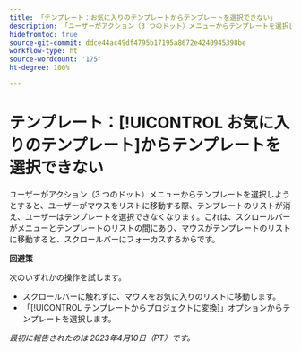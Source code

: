 ```yaml
---
title: 「テンプレート：お気に入りのテンプレートからテンプレートを選択できない」
description: 「ユーザーがアクション（3 つのドット）メニューからテンプレートを選択しようとすると、ユーザーがマウスをリストに移動する際、テンプレートのリストが消え、ユーザーはテンプレートを選択できなくなります。これは、スクロールバーがメニューとテンプレートのリストの間にあり、マウスがテンプレートのリストに移動すると、スクロールバーにフォーカスするからです。」
hidefromtoc: true
source-git-commit: ddce44ac49df4795b17195a8672e4240945398be
workflow-type: ht
source-wordcount: '175'
ht-degree: 100%

---
```



# テンプレート：[!UICONTROL お気に入りのテンプレート]からテンプレートを選択できない

ユーザーがアクション（3 つのドット）メニューからテンプレートを選択しようとすると、ユーザーがマウスをリストに移動する際、テンプレートのリストが消え、ユーザーはテンプレートを選択できなくなります。これは、スクロールバーがメニューとテンプレートのリストの間にあり、マウスがテンプレートのリストに移動すると、スクロールバーにフォーカスするからです。

**回避策**

次のいずれかの操作を試します。

* スクロールバーに触れずに、マウスをお気に入りのリストに移動します。
* 「[!UICONTROL テンプレートからプロジェクトに変換]」オプションからテンプレートを選択します。

_最初に報告されたのは 2023年4月10日（PT）です。_

